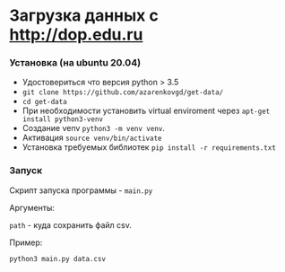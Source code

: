 # Загрузка данных с http://dop.edu.ru

### Установка (на ubuntu 20.04)
* Удостовериться что версия python > 3.5
* ```git clone https://github.com/azarenkovgd/get-data/```
* ```cd get-data```
* При необходимости установить virtual enviroment через ```apt-get install python3-venv```
* Создание venv ```python3 -m venv venv```.
* Активация ```source venv/bin/activate```
* Установка требуемых библиотек ```pip install -r requirements.txt```


### Запуск
Cкрипт запуска программы - ```main.py```

Аргументы:

```path``` - куда сохранить файл csv.

Пример:

```python3 main.py data.csv```
